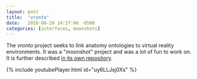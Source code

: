 ```yaml
---
layout: post
title:  "vronto"
date:   2018-08-28 14:37:06 -0500
categories: [interfaces, moonshots]
---
```


The _vronto_ project seeks to link anatomy ontologies to virtual reality environments. It was a "moonshot" project and was a lot of fun to work on. It is further described [in its own repository](https://github.com/bioip/vronto).

{% include youtubePlayer.html id="uy6LLJsj0Xs" %}
